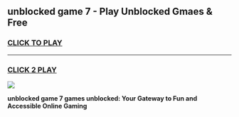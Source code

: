 
## unblocked game 7 - Play Unblocked Gmaes & Free
<h3>
<a href="https://premium.freeplayer.one?title=unblocked_game_7&ref=19F">CLICK TO PLAY</a></h3>
<hr>

<h3>
<a href="https://premium.freeplayer.one?title=unblocked_game_7&ref=19F">CLICK 2 PLAY</a>
  
</h3>

<a href="https://premium.freeplayer.one?title=unblocked_game_7&ref=19F/"><img src="https://clearcache.store/games.png"></a>


**unblocked game 7 games unblocked: Your Gateway to Fun and Accessible Online Gaming**
